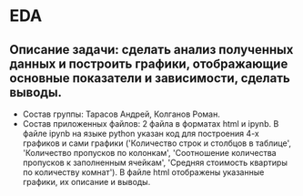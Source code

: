 # EDA

## Описание задачи: сделать анализ полученных данных и построить графики, отображающие основные показатели и зависимости, сделать выводы. 
- Состав группы: Тарасов Андрей, Колганов Роман.
- Cостав приложенных файлов: 2 файла в форматах html и ipynb. В файле ipynb на языке python указан код для построения 4-х графиков и сами графики ('Количество строк и столбцов в таблице', 'Количество пропусков по колонкам', 'Соотношение количества пропусков к заполненным ячейкам', 'Средняя стоимость квартиры по количеству комнат'). В файле html отображены указанные графики, их описание и выводы.
